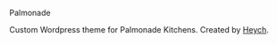 Palmonade

Custom Wordpress theme for Palmonade Kitchens. Created by <a href="http://heych.com/">Heych</a>.